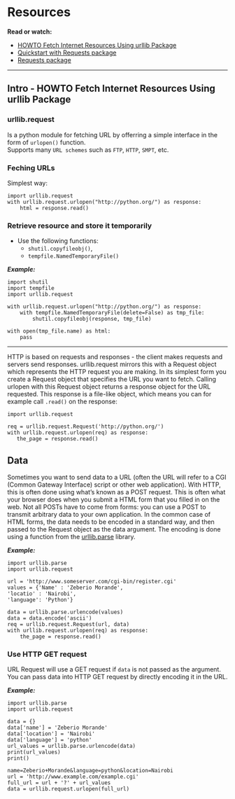 # Resources
**Read or watch:**
- [HOWTO Fetch Internet Resources Using urllib Package](https://docs.python.org/3/howto/urllib2.html)
- [Quickstart with Requests package](https://requests.readthedocs.io/en/latest/)
- [Requests package](https://pypi.org/project/requests/)

---
 ## Intro - HOWTO Fetch Internet Resources Using urllib Package

 ### urllib.request
 Is a python module for fetching URL by offerring a simple interface in the form of `urlopen()` function.  
 Supports many `URL schemes` such as `FTP`, `HTTP`, `SMPT`, etc.  

 ### Feching URLs
 Simplest way:  
```
import urllib.request
with urllib.request.urlopen("http://python.org/") as response:
    html = response.read()
```

### Retrieve resource and store it temporarily
- Use the following functions:
    * `shutil.copyfileobj()`,
    * `tempfile.NamedTemporaryFile()`

***Example:***  
```
import shutil
import tempfile
import urllib.request

with urllib.request.urlopen("http://python.org/") as response:
    with tempfile.NamedTemporaryFile(delete=False) as tmp_file:
        shutil.copyfileobj(response, tmp_file)

with open(tmp_file.name) as html:
    pass
```
---

HTTP is based on requests and responses - the client makes requests and servers send responses. urllib.request mirrors this with a Request object which represents the HTTP request you are making. In its simplest form you create a Request object that specifies the URL you want to fetch. Calling urlopen with this Request object returns a response object for the URL requested. This response is a file-like object, which means you can for example call `.read()` on the response:


```
import urllib.request

req = urllib.request.Request('http://python.org/')
with urllib.request.urlopen(req) as response:
   the_page = response.read()

```

## Data
Sometimes you want to send data to a URL (often the URL will refer to a CGI (Common Gateway Interface) script or other web application). With HTTP, this is often done using what’s known as a POST request. This is often what your browser does when you submit a HTML form that you filled in on the web. Not all POSTs have to come from forms: you can use a POST to transmit arbitrary data to your own application. In the common case of HTML forms, the data needs to be encoded in a standard way, and then passed to the Request object as the data argument. The encoding is done using a function from the [urllib.parse](https://docs.python.org/3/library/urllib.parse.html#module-urllib.parse) library.

***Example:***  
```
import urllib.parse
import urllib.request

url = 'http://www.someserver.com/cgi-bin/register.cgi'
values = {'Name' : 'Zeberio Morande',
'locatio' : 'Nairobi',
'language': 'Python'}

data = urllib.parse.urlencode(values)
data = data.encode('ascii')
req = urllib.request.Request(url, data)
with urllib.request.urlopen(req) as response:
    the_page = response.read()
```
### Use HTTP GET request
URL Request will use a GET request if `data` is not passed as the argument.  
You can pass data into HTTP GET request by directly encoding it in the URL.

***Example:***
```
import urllib.parse
import urllib.request

data = {}
data['name'] = 'Zeberio Morande'
data['location'] = 'Nairobi'
data['language'] = 'python'
url_values = urllib.parse.urlencode(data)
print(url_values)
print()

name=Zeberio+Morande&language=python&location=Nairobi
url = 'http://www.example.com/example.cgi'
full_url = url + '?' + url_values
data = urllib.request.urlopen(full_url)